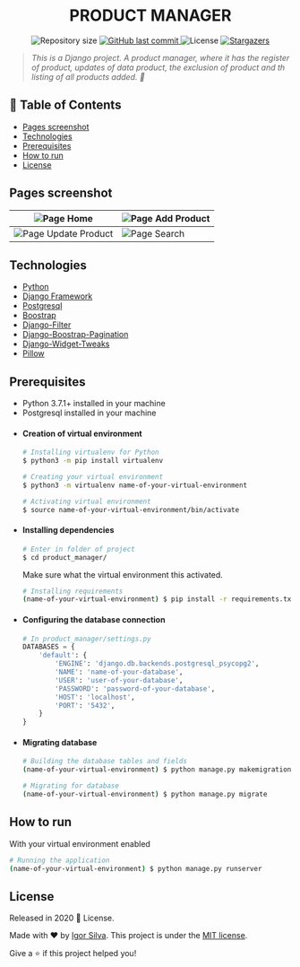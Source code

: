 <!-- Header -->
<h1 align="center">PRODUCT MANAGER</h1>
<p align="center">
  	<img alt="Repository size" src="https://img.shields.io/github/repo-size/igorsilva3/product_manager">
  	<a href="https://github.com/igorsilva3/product_manager/commits/master">
    	<img alt="GitHub last commit" src="https://img.shields.io/github/last-commit/igorsilva3/product_manager">
  	</a> 
  	<img alt="License" src="https://img.shields.io/github/license/igorsilva3/product_manager">
  	<a href="https://github.com/igorsilva3/product_manager/stargazers">
    	<img alt="Stargazers" src="https://img.shields.io/github/stars/igorsilva3/product_manager">
  	</a>
</p>

<!-- Description  -->
> *This is a Django project. A product manager, where it has the register of product, updates of data product, the exclusion of product and th listing of all products added. :stars:*

<!-- Table of contents -->
## :pushpin: Table of Contents
- [Pages screenshot](#pages-screenshot)
- [Technologies](#technologies)
- [Prerequisites](#prerequisites)
- [How to run](#how-to-run)
- [License](#license)

<!-- Pages screenshot -->
## Pages screenshot

| ![Page Home](https://i.imgur.com/6MKi77x.jpg)           | ![Page Add Product](https://i.imgur.com/FdLVD8M.jpg) |
| ------------------------------------------------------- | ---------------------------------------------------- |
| ![Page Update Product](https://i.imgur.com/XtTbDAE.jpg) | ![Page Search](https://i.imgur.com/BN2mVCp.jpg)      |

<!-- Technologies -->
## Technologies
* [Python](https://www.python.org/) 
* [Django Framework](https://www.djangoproject.com/)
* [Postgresql](https://www.postgresql.org/)
* [Boostrap](https://getbootstrap.com.br/)
* [Django-Filter](https://django-filter.readthedocs.io/en/stable/)
* [Django-Boostrap-Pagination](https://pypi.org/project/django-bootstrap-pagination/)
* [Django-Widget-Tweaks](https://pypi.org/project/django-widget-tweaks/)
* [Pillow](https://pillow.readthedocs.io/en/stable/)

<!-- Prerequisites -->
## Prerequisites
* Python 3.7.1+ installed in your machine
* Postgresql installed in your machine

- #### Creation of virtual environment
	```bash
	# Installing virtualenv for Python
	$ python3 -m pip install virtualenv

	# Creating your virtual environment
	$ python3 -m virtualenv name-of-your-virtual-environment

	# Activating virtual environment
	$ source name-of-your-virtual-environment/bin/activate
	```

- #### Installing dependencies
	```bash
	# Enter in folder of project
	$ cd product_manager/
	``` 
  	Make sure what the virtual environment this activated.
	```bash
	# Installing requirements
	(name-of-your-virtual-environment) $ pip install -r requirements.txt
	``` 

- #### Configuring the database connection 
	```python
	# In product_manager/settings.py
	DATABASES = {
		'default': {
			'ENGINE': 'django.db.backends.postgresql_psycopg2',
			'NAME': 'name-of-your-database',
			'USER': 'user-of-your-database',
			'PASSWORD': 'password-of-your-database',
			'HOST': 'localhost',
			'PORT': '5432',
		}
	}
	```

- #### Migrating database
	```bash
	# Building the database tables and fields
	(name-of-your-virtual-environment) $ python manage.py makemigrations

	# Migrating for database
	(name-of-your-virtual-environment) $ python manage.py migrate
	``` 

## How to run

With your virtual environment enabled
```bash
# Running the application
(name-of-your-virtual-environment) $ python manage.py runserver
```

<!-- License -->
## License

Released in 2020 :closed_book: License.

Made with :heart: by [Igor Silva](https://github.com/igorsilva3).
This project is under the [MIT license](./LICENSE).

Give a :star: if this project helped you!
